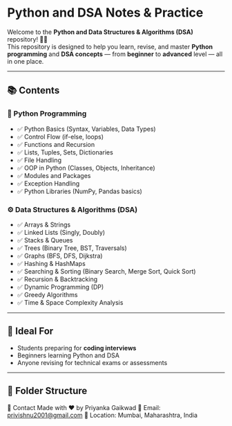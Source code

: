 # Python and DSA Notes & Practice

Welcome to the **Python and Data Structures & Algorithms (DSA)** repository! 📘🐍  
This repository is designed to help you learn, revise, and master **Python programming** and **DSA concepts** — from **beginner** to **advanced** level — all in one place.

---

## 📚 Contents

### 🐍 Python Programming
- ✅ Python Basics (Syntax, Variables, Data Types)
- ✅ Control Flow (if-else, loops)
- ✅ Functions and Recursion
- ✅ Lists, Tuples, Sets, Dictionaries
- ✅ File Handling
- ✅ OOP in Python (Classes, Objects, Inheritance)
- ✅ Modules and Packages
- ✅ Exception Handling
- ✅ Python Libraries (NumPy, Pandas basics)

### ⚙️ Data Structures & Algorithms (DSA)
- ✅ Arrays & Strings
- ✅ Linked Lists (Singly, Doubly)
- ✅ Stacks & Queues
- ✅ Trees (Binary Tree, BST, Traversals)
- ✅ Graphs (BFS, DFS, Dijkstra)
- ✅ Hashing & HashMaps
- ✅ Searching & Sorting (Binary Search, Merge Sort, Quick Sort)
- ✅ Recursion & Backtracking
- ✅ Dynamic Programming (DP)
- ✅ Greedy Algorithms
- ✅ Time & Space Complexity Analysis

---

## 🧠 Ideal For
- Students preparing for **coding interviews**
- Beginners learning Python and DSA
- Anyone revising for technical exams or assessments

---

## 📁 Folder Structure

📩 Contact
Made with ❤️ by Priyanka Gaikwad
📧 Email: privishnu2001@gmail.com
📍 Location: Mumbai, Maharashtra, India

